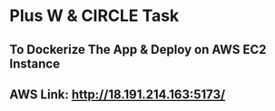 # Plus W & CIRCLE Task

## To Dockerize The App & Deploy on AWS EC2 Instance

## AWS Link: http://18.191.214.163:5173/
